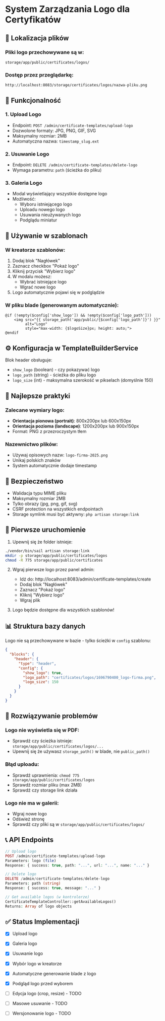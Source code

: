 # System Zarządzania Logo dla Certyfikatów

## 📁 Lokalizacja plików

### Pliki logo przechowywane są w:
```
storage/app/public/certificates/logos/
```

### Dostęp przez przeglądarkę:
```
http://localhost:8083/storage/certificates/logos/nazwa-pliku.png
```

## 🔧 Funkcjonalność

### 1. **Upload Logo**
- Endpoint: `POST /admin/certificate-templates/upload-logo`
- Dozwolone formaty: JPG, PNG, GIF, SVG
- Maksymalny rozmiar: 2MB
- Automatyczna nazwa: `timestamp_slug.ext`

### 2. **Usuwanie Logo**
- Endpoint: `DELETE /admin/certificate-templates/delete-logo`
- Wymaga parametru: `path` (ścieżka do pliku)

### 3. **Galeria Logo**
- Modal wyświetlający wszystkie dostępne logo
- Możliwość:
  - Wyboru istniejącego logo
  - Uploadu nowego logo
  - Usuwania nieużywanych logo
  - Podglądu miniatur

## 🎨 Używanie w szablonach

### W kreatorze szablonów:
1. Dodaj blok "Nagłówek"
2. Zaznacz checkbox "Pokaż logo"
3. Kliknij przycisk "Wybierz logo"
4. W modalu możesz:
   - Wybrać istniejące logo
   - Wgrać nowe logo
5. Logo automatycznie pojawi się w podglądzie

### W pliku blade (generowanym automatycznie):
```blade
@if (!empty($config['show_logo']) && !empty($config['logo_path']))
    <img src="{{ storage_path('app/public/{$config['logo_path']}') }}" 
         alt="Logo" 
         style="max-width: {$logoSize}px; height: auto;">
@endif
```

## ⚙️ Konfiguracja w TemplateBuilderService

Blok header obsługuje:
- `show_logo` (boolean) - czy pokazywać logo
- `logo_path` (string) - ścieżka do pliku logo
- `logo_size` (int) - maksymalna szerokość w pikselach (domyślnie 150)

## 📝 Najlepsze praktyki

### Zalecane wymiary logo:
- **Orientacja pionowa (portrait)**: 800x200px lub 600x150px
- **Orientacja pozioma (landscape)**: 1200x200px lub 900x150px
- Format: PNG z przezroczystym tłem

### Nazewnictwo plików:
- Używaj opisowych nazw: `logo-firma-2025.png`
- Unikaj polskich znaków
- System automatycznie dodaje timestamp

## 🔐 Bezpieczeństwo

- Walidacja typu MIME pliku
- Maksymalny rozmiar 2MB
- Tylko obrazy (jpg, png, gif, svg)
- CSRF protection na wszystkich endpointach
- Storage symlink musi być aktywny: `php artisan storage:link`

## 🚀 Pierwsze uruchomienie

1. Upewnij się że folder istnieje:
```bash
./vendor/bin/sail artisan storage:link
mkdir -p storage/app/public/certificates/logos
chmod -R 775 storage/app/public/certificates
```

2. Wgraj pierwsze logo przez panel admin:
   - Idź do: http://localhost:8083/admin/certificate-templates/create
   - Dodaj blok "Nagłówek"
   - Zaznacz "Pokaż logo"
   - Kliknij "Wybierz logo"
   - Wgraj plik

3. Logo będzie dostępne dla wszystkich szablonów!

## 📊 Struktura bazy danych

Logo nie są przechowywane w bazie - tylko ścieżki w `config` szablonu:

```json
{
  "blocks": {
    "header": {
      "type": "header",
      "config": {
        "show_logo": true,
        "logo_path": "certificates/logos/1696790400_logo-firma.png",
        "logo_size": 150
      }
    }
  }
}
```

## 🐛 Rozwiązywanie problemów

### Logo nie wyświetla się w PDF:
- Sprawdź czy ścieżka istnieje: `storage/app/public/certificates/logos/...`
- Upewnij się że używasz `storage_path()` w blade, nie `public_path()`

### Błąd uploadu:
- Sprawdź uprawnienia: `chmod 775 storage/app/public/certificates/logos`
- Sprawdź rozmiar pliku (max 2MB)
- Sprawdź czy storage link działa

### Logo nie ma w galerii:
- Wgraj nowe logo
- Odśwież stronę
- Sprawdź czy pliki są w `storage/app/public/certificates/logos/`

## 📞 API Endpoints

```php
// Upload logo
POST /admin/certificate-templates/upload-logo
Parameters: logo (file)
Response: { success: true, path: "...", url: "...", name: "..." }

// Delete logo
DELETE /admin/certificate-templates/delete-logo  
Parameters: path (string)
Response: { success: true, message: "..." }

// Get available logos (w kontrolerze)
CertificateTemplateController::getAvailableLogos()
Returns: Array of logo objects
```

## ✅ Status Implementacji

- [x] Upload logo
- [x] Galeria logo
- [x] Usuwanie logo
- [x] Wybór logo w kreatorze
- [x] Automatyczne generowanie blade z logo
- [x] Podgląd logo przed wyborem
- [ ] Edycja logo (crop, resize) - TODO
- [ ] Masowe usuwanie - TODO
- [ ] Wersjonowanie logo - TODO

